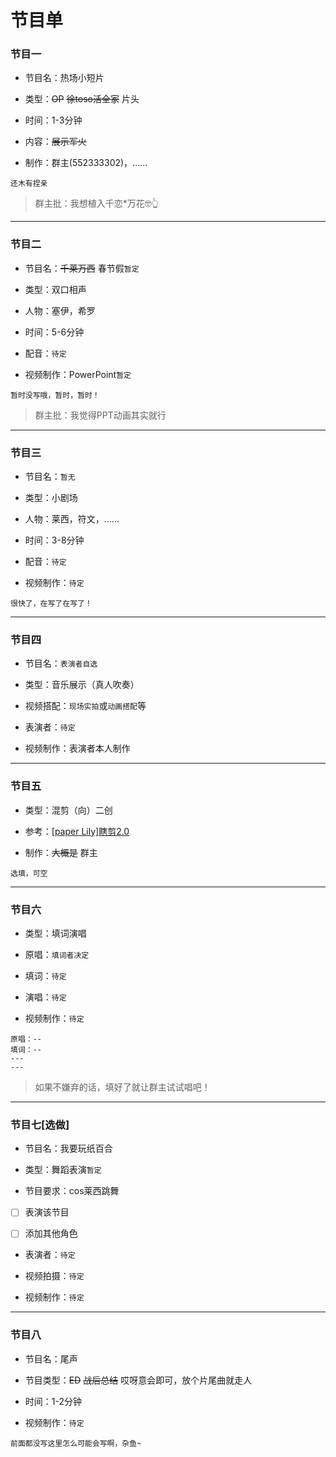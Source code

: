 # 节目单

### 节目一

- 节目名：热场小短片

- 类型：~~OP~~  ~~徐toso活全家~~ 片头

- 时间：1-3分钟

- 内容：~~展示军火~~

- 制作：群主(552333302)，......

```分镜设计
还木有捏亲
```

> 群主批：我想植入千恋\*万花🤓👆

----

### 节目二

- 节目名：~~千莱万西~~ 春节假`暂定`

- 类型：双口相声

- 人物：塞伊，希罗

- 时间：5-6分钟

- 配音：`待定`

- 视频制作：PowerPoint`暂定`

```台词+动作
暂时没写哦，暂时，暂时！
```

> 群主批：我觉得PPT动画其实就行

---

### 节目三

- 节目名：`暂无`

- 类型：小剧场

- 人物：莱西，符文，......

- 时间：3-8分钟

- 配音：`待定`

- 视频制作：`待定`

```剧情设计
很快了，在写了在写了！
```

----

### 节目四

- 节目名：`表演者自选`

- 类型：音乐展示（真人吹奏）

- 视频搭配：`现场实拍`或`动画搭配`等

- 表演者：`待定`

- 视频制作：表演者本人制作

----

### 节目五

- 类型：混剪（向）二创

- 参考：[\[paper Lily\]瞎剪2.0](https://www.bilibili.com/video/BV14k6PYwEvU?buvid=XY42811477F415B6C2F5E943AA4859079360C&from_spmid=dt.space-dt.video.0&is_story_h5=false&mid=W8Bjl5wOmnFT171zXjB9%2BA%3D%3D&plat_id=116&share_from=ugc&share_medium=android&share_plat=android&share_session_id=108c0046-a5e4-427a-883e-a5ae72e74867&share_source=QQ&share_tag=s_i&spmid=united.player-video-detail.0.0&timestamp=1737797939&unique_k=lcNApPb&up_id=3546715692993399&vd_source=2dde886f704057fd230260324d0c35f2)

- 制作：~~大概是~~ 群主

```剪辑架构
选填，可空
```

----

### 节目六

- 类型：填词演唱

- 原唱：`填词者决定`

- 填词：`待定`

- 演唱：`待定`

- 视频制作：`待定`

```填词
原唱：--
填词：--
---
---
```

> 如果不嫌弃的话，填好了就让群主试试唱吧！

-----

### 节目七[选做]

- 节目名：我要玩纸百合

- 类型：舞蹈表演`暂定`

- 节目要求：cos莱西跳舞

- [ ] 表演该节目

- [ ] 添加其他角色

- 表演者：`待定`

- 视频拍摄：`待定`

- 视频制作：`待定`

---

### 节目八

- 节目名：尾声

- 节目类型：~~ED~~ ~~战后总结~~ 哎呀意会即可，放个片尾曲就走人

- 时间：1-2分钟

- 视频制作：`待定`

```分镜设计
前面都没写这里怎么可能会写啊，杂鱼~
```
